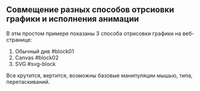 Совмещение разных способов отрсиовки графики и исполнения анимации
------------------------------------------------------------------
В этм простом примере показаны 3 способа отрисовки графики на веб-странице:
1. Обычный див #block01
2. Canvas #block02
3. SVG #svg-block

Все крутится, вертится, возможны базовые манипуляции мышью, типа, перетаскиваний.
